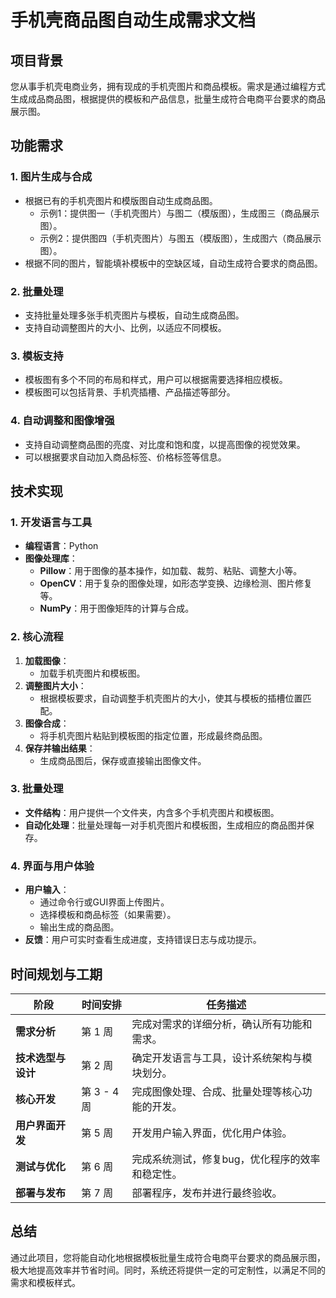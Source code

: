 # 手机壳商品图自动生成需求文档

## 项目背景

您从事手机壳电商业务，拥有现成的手机壳图片和商品模板。需求是通过编程方式生成成品商品图，根据提供的模板和产品信息，批量生成符合电商平台要求的商品展示图。

## 功能需求

### 1. 图片生成与合成
- 根据已有的手机壳图片和模版图自动生成商品图。
  - 示例1：提供图一（手机壳图片）与图二（模版图），生成图三（商品展示图）。
  - 示例2：提供图四（手机壳图片）与图五（模版图），生成图六（商品展示图）。
- 根据不同的图片，智能填补模板中的空缺区域，自动生成符合要求的商品图。

### 2. 批量处理
- 支持批量处理多张手机壳图片与模板，自动生成商品图。
- 支持自动调整图片的大小、比例，以适应不同模板。

### 3. 模板支持
- 模板图有多个不同的布局和样式，用户可以根据需要选择相应模板。
- 模板图可以包括背景、手机壳插槽、产品描述等部分。

### 4. 自动调整和图像增强
- 支持自动调整商品图的亮度、对比度和饱和度，以提高图像的视觉效果。
- 可以根据要求自动加入商品标签、价格标签等信息。

## 技术实现

### 1. 开发语言与工具
- **编程语言**：Python
- **图像处理库**：
  - **Pillow**：用于图像的基本操作，如加载、裁剪、粘贴、调整大小等。
  - **OpenCV**：用于复杂的图像处理，如形态学变换、边缘检测、图片修复等。
  - **NumPy**：用于图像矩阵的计算与合成。

### 2. 核心流程
1. **加载图像**：
   - 加载手机壳图片和模板图。
2. **调整图片大小**：
   - 根据模板要求，自动调整手机壳图片的大小，使其与模板的插槽位置匹配。
3. **图像合成**：
   - 将手机壳图片粘贴到模板图的指定位置，形成最终商品图。
4. **保存并输出结果**：
   - 生成商品图后，保存或直接输出图像文件。

### 3. 批量处理
- **文件结构**：用户提供一个文件夹，内含多个手机壳图片和模板图。
- **自动化处理**：批量处理每一对手机壳图片和模板图，生成相应的商品图并保存。

### 4. 界面与用户体验
- **用户输入**：
  - 通过命令行或GUI界面上传图片。
  - 选择模板和商品标签（如果需要）。
  - 输出生成的商品图。
- **反馈**：用户可实时查看生成进度，支持错误日志与成功提示。

## 时间规划与工期

| 阶段             | 时间安排        | 任务描述                                                |
|------------------|-----------------|---------------------------------------------------------|
| **需求分析**     | 第 1 周         | 完成对需求的详细分析，确认所有功能和需求。             |
| **技术选型与设计**| 第 2 周         | 确定开发语言与工具，设计系统架构与模块划分。           |
| **核心开发**     | 第 3 - 4 周     | 完成图像处理、合成、批量处理等核心功能的开发。        |
| **用户界面开发** | 第 5 周         | 开发用户输入界面，优化用户体验。                       |
| **测试与优化**   | 第 6 周         | 完成系统测试，修复bug，优化程序的效率和稳定性。        |
| **部署与发布**   | 第 7 周         | 部署程序，发布并进行最终验收。                         |

## 总结

通过此项目，您将能自动化地根据模板批量生成符合电商平台要求的商品展示图，极大地提高效率并节省时间。同时，系统还将提供一定的可定制性，以满足不同的需求和模板样式。

